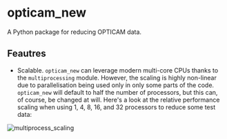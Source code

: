 # opticam_new
A Python package for reducing OPTICAM data.

## Feautres
- Scalable. `opticam_new` can leverage modern multi-core CPUs thanks to the `multiprocessing` module. However, the scaling is highly non-linear due to parallelisation being used only in only some parts of the code. `opticam_new` will default to half the number of processors, but this can, of course, be changed at will. Here's a look at the relative performance scaling when using 1, 4, 8, 16, and 32 processors to reduce some test data:

![multiprocess_scaling](https://github.com/zairving/opticam_new/assets/121759971/6d0b259d-5ed1-4120-b89f-0c8f8c347007)
